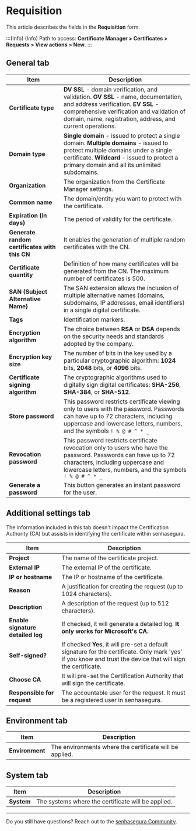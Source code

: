 # Requisition

This article describes the fields in the **Requisition** form.

:::(Info) (Info)
Path to access: **Certificate Manager > Certificates > Requests > View actions > New**.
:::

## General tab
|Item|Description|
|-|-|
|**Certificate type**|**DV SSL** - domain verification, and validation. **OV SSL** - name, documentation, and address verification. **EV SSL** - comprehensive verification and validation of domain, name, registration, address, and current operations.|
|**Domain type**|**Single domain** - issued to protect a single domain. **Multiple domains** - issued to protect multiple domains under a single certificate. **Wildcard** - issued to protect a primary domain and all its unlimited subdomains.|
|**Organization**|The organization from the Certificate Manager settings.|
|**Common name**|The domain/entity you want to protect with the certificate.|
|**Expiration (in days)**|The period of validity for the certificate.|
**Generate random certificates with this CN**|It enables the generation of multiple random certificates with the CN.
**Certificate quantity**|Definition of how many certificates will be generated from the CN. The maximum number of certificates is 500.
|**SAN (Subject Alternative Name)**|The SAN extension allows the inclusion of multiple alternative names (domains, subdomains, IP addresses, email identifiers) in a single digital certificate.|
|**Tags**|Identification markers.|
|**Encryption algorithm**|The choice between **RSA** or **DSA** depends on the security needs and standards adopted by the company.|
|**Encryption key size**|The number of bits in the key used by a particular cryptographic algorithm: **1024** bits, **2048** bits, or **4096** bits.|
|**Certificate signing algorithm**|The cryptographic algorithms used to digitally sign digital certificates: **SHA-256**, **SHA-384**, or **SHA-512**.|
|**Store password**|This password restricts certificate viewing only to users with the password. Passwords can have up to 72 characters, including uppercase and lowercase letters, numbers, and the symbols ```! % @ # ^ * _```|
|**Revocation password**|This password restricts certificate revocation only to users who have the password. Passwords can have up to 72 characters, including uppercase and lowercase letters, numbers, and the symbols ```! % @ # ^ * _```|
|**Generate a password**|This button generates an instant password for the user. |

## Additional settings tab
The information included in this tab doesn't impact the Certification Authority (CA) but assists in identifying the certificate within senhasegura.

|Item|Description|
|-|-|
|**Project**|The name of the certificate project.|
|**External IP**|The external IP of the certificate.|
|**IP or hostname**|The IP or hostname of the certificate.|
|**Reason**|A justification for creating the request (up to 1024 characters).|
|**Description**|A description of the request (up to 512 characters).|
|**Enable signature detailed log**|If checked, it will generate a detailed log. **It only works for Microsoft's CA.**|
|**Self-signed?**|If checked **Yes**, it will pre-set a default signature for the certificate. Only mark 'yes' if you know and trust the device that will sign the certificate.|
|**Choose CA**|It will pre-set the Certification Authority that will sign the certificate.|
|**Responsible for request**|The accountable user for the request. It must be a registered user in senhasegura.|

## Environment tab
|Item|Description|
|-|-|
|**Environment**|The environments where the certificate will be applied.|

## System tab
|Item|Description|
|-|-|
|**System**|The systems where the certificate will be applied.|
***
Do you still have questions? Reach out to the [senhasegura Community](https://community.senhasegura.io/).